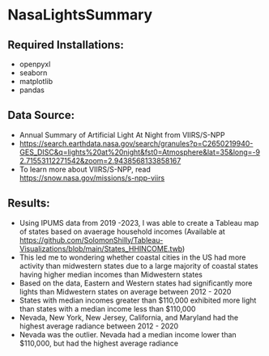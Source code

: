 # NasaLightsSummary

## Required Installations:
- openpyxl
- seaborn
- matplotlib
- pandas

## Data Source:
- Annual Summary of Artificial Light At Night from VIIRS/S-NPP
- https://search.earthdata.nasa.gov/search/granules?p=C2650219940-GES_DISC&q=lights%20at%20night&fst0=Atmosphere&lat=35&long=-92.71553112271542&zoom=2.9438568133858167
- To learn more about VIIRS/S-NPP, read https://snow.nasa.gov/missions/s-npp-viirs

## Results:
- Using IPUMS data from 2019 -2023, I was able to create a Tableau map of states based on avaerage household incomes (Available at https://github.com/SolomonShilly/Tableau-Visualizations/blob/main/States_HHINCOME.twb)
- This led me to wondering whether coastal cities in the US had more activity than midwestern states due to a large majority of coastal states having higher median incomes than Midwestern states
- Based on the data, Eastern and Western states had significantly more lights than Midwestern states on average between 2012 - 2020
- States with median incomes greater than $110,000 exhibited more light than states with a median income less than $110,000
- Nevada, New York, New Jersey, California, and Maryland had the highest average radiance between 2012 - 2020
- Nevada was the outlier. Nevada had a median income lower than $110,000, but had the highest average radiance
